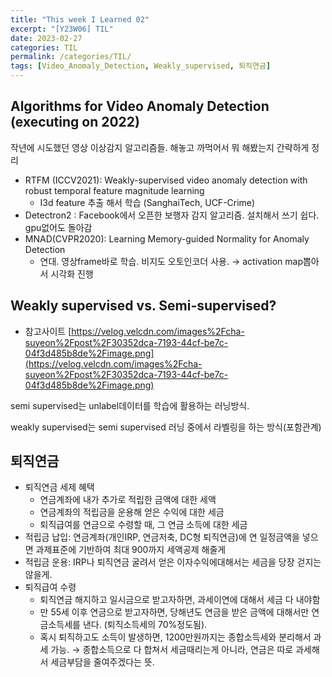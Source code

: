 ```yaml
---
title: "This week I Learned 02"
excerpt: "[Y23W06] TIL"
date: 2023-02-27
categories: TIL
permalink: /categories/TIL/
tags: [Video_Anomaly_Detection, Weakly_supervised, 퇴직연금]
---
```


## Algorithms for Video Anomaly Detection (executing on 2022)

작년에 시도했던 영상 이상감지 알고리즘들. 해놓고 까먹어서 뭐 해봤는지 간략하게 정리

- RTFM (ICCV2021): Weakly-supervised video anomaly detection with robust temporal feature magnitude learning
    - I3d feature 추출 해서 학습 (SanghaiTech, UCF-Crime)
- Detectron2 : Facebook에서 오픈한 보행자 감지 알고리즘. 설치해서 쓰기 쉽다. gpu없어도 돌아감
- MNAD(CVPR2020): Learning Memory-guided Normality for Anomaly Detection
    - 연대. 영상frame바로 학습. 비지도 오토인코더 사용. → activation map뽑아서 시각화 진행

## Weakly supervised vs. Semi-supervised?
- 참고사이트
[https://velog.velcdn.com/images%2Fcha-suyeon%2Fpost%2F30352dca-7193-44cf-be7c-04f3d485b8de%2Fimage.png](https://velog.velcdn.com/images%2Fcha-suyeon%2Fpost%2F30352dca-7193-44cf-be7c-04f3d485b8de%2Fimage.png)

semi supervised는 unlabel데이터를 학습에 활용하는 러닝방식.

weakly supervised는 semi supervised 러닝 중에서 라벨링을 하는 방식(포함관계)

## 퇴직연금

- 퇴직연금 세제 혜택
    - 연금계좌에 내가 추가로 적립한 금액에 대한 세액
    - 연금계좌의 적립금을 운용해 얻은 수익에 대한 세금
    - 퇴직급여를 연금으로 수령할 때, 그 연금 소득에 대한 세금
- 적립금 납입: 연금계좌(개인IRP, 연금저축, DC형 퇴직연금)에 연 일정금액을 넣으면 과제표준에 기반하여 최대 900까지 세액공제 해줄게
- 적립금 운용: IRP나 퇴직연금 굴려서 얻은 이자수익에대해서는 세금을 당장 걷지는 않을게.
- 퇴직급여 수령
    - 퇴직연금 해지하고 일시금으로 받고자하면, 과세이연에 대해서 세금 다 내야함
    - 만 55세 이후 연금으로 받고자하면, 당해년도 연금을 받은 금액에 대해서만 연금소득세를 낸다. (퇴직소득세의 70%정도됨).
    - 혹시 퇴직하고도 소득이 발생하면, 1200만원까지는 종합소득세와 분리해서 과세 가능. → 종합소득으로 다 합쳐서 세금때리는게 아니라, 연금은 따로 과세해서 세금부담을 줄여주겠다는 뜻.
